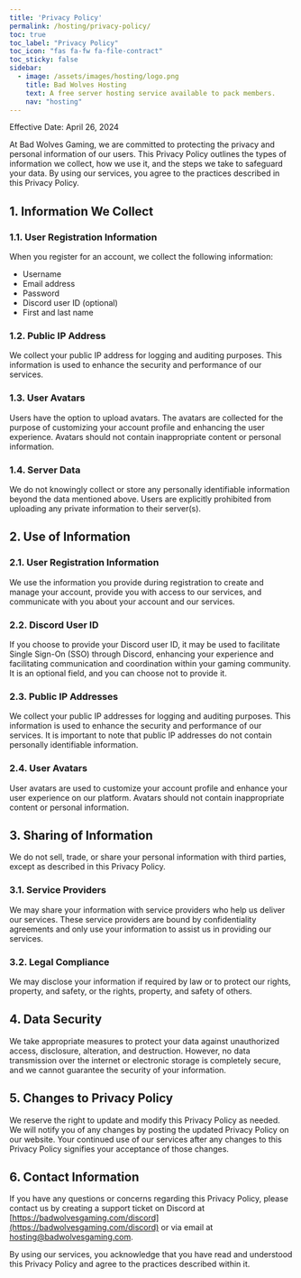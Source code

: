 ```yaml
---
title: 'Privacy Policy'
permalink: /hosting/privacy-policy/
toc: true
toc_label: "Privacy Policy"
toc_icon: "fas fa-fw fa-file-contract"
toc_sticky: false
sidebar:
  - image: /assets/images/hosting/logo.png
    title: Bad Wolves Hosting
    text: A free server hosting service available to pack members.
    nav: "hosting"
---
```


Effective Date: April 26, 2024

At Bad Wolves Gaming, we are committed to protecting the privacy and personal information of our users. This Privacy Policy outlines the types of information we collect, how we use it, and the steps we take to safeguard your data. By using our services, you agree to the practices described in this Privacy Policy.

## 1. Information We Collect

### 1.1. User Registration Information

When you register for an account, we collect the following information:

- Username
- Email address
- Password
- Discord user ID (optional)
- First and last name

### 1.2. Public IP Address

We collect your public IP address for logging and auditing purposes. This information is used to enhance the security and performance of our services.

### 1.3. User Avatars

Users have the option to upload avatars. The avatars are collected for the purpose of customizing your account profile and enhancing the user experience. Avatars should not contain inappropriate content or personal information.

### 1.4. Server Data

We do not knowingly collect or store any personally identifiable information beyond the data mentioned above. Users are explicitly prohibited from uploading any private information to their server(s).

## 2. Use of Information

### 2.1. User Registration Information

We use the information you provide during registration to create and manage your account, provide you with access to our services, and communicate with you about your account and our services.

### 2.2. Discord User ID

If you choose to provide your Discord user ID, it may be used to facilitate Single Sign-On (SSO) through Discord, enhancing your experience and facilitating communication and coordination within your gaming community. It is an optional field, and you can choose not to provide it.

### 2.3. Public IP Addresses

We collect your public IP addresses for logging and auditing purposes. This information is used to enhance the security and performance of our services. It is important to note that public IP addresses do not contain personally identifiable information.

### 2.4. User Avatars

User avatars are used to customize your account profile and enhance your user experience on our platform. Avatars should not contain inappropriate content or personal information.

## 3. Sharing of Information

We do not sell, trade, or share your personal information with third parties, except as described in this Privacy Policy.

### 3.1. Service Providers

We may share your information with service providers who help us deliver our services. These service providers are bound by confidentiality agreements and only use your information to assist us in providing our services.

### 3.2. Legal Compliance

We may disclose your information if required by law or to protect our rights, property, and safety, or the rights, property, and safety of others.

## 4. Data Security

We take appropriate measures to protect your data against unauthorized access, disclosure, alteration, and destruction. However, no data transmission over the internet or electronic storage is completely secure, and we cannot guarantee the security of your information.

## 5. Changes to Privacy Policy

We reserve the right to update and modify this Privacy Policy as needed. We will notify you of any changes by posting the updated Privacy Policy on our website. Your continued use of our services after any changes to this Privacy Policy signifies your acceptance of those changes.

## 6. Contact Information

If you have any questions or concerns regarding this Privacy Policy, please contact us by creating a support ticket on Discord at [https://badwolvesgaming.com/discord](https://badwolvesgaming.com/discord) or via email at [hosting@badwolvesgaming.com](mailto:hosting@badwolvesgaming.com).

By using our services, you acknowledge that you have read and understood this Privacy Policy and agree to the practices described within it.
